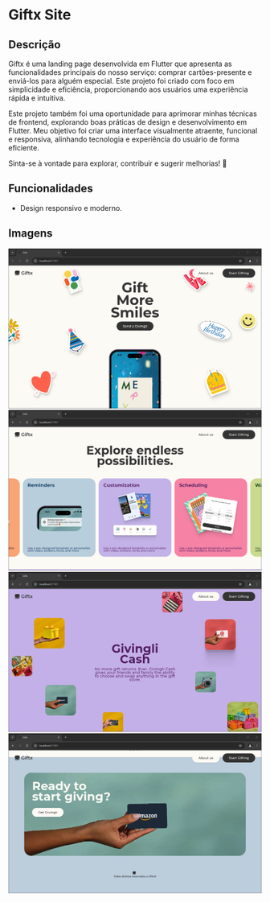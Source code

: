 # Giftx Site

## Descrição

Giftx é uma landing page desenvolvida em Flutter que apresenta as funcionalidades principais do nosso serviço: comprar cartões-presente e enviá-los para alguém especial. Este projeto foi criado com foco em simplicidade e eficiência, proporcionando aos usuários uma experiência rápida e intuitiva.

Este projeto também foi uma oportunidade para aprimorar minhas técnicas de frontend, explorando boas práticas de design e desenvolvimento em Flutter. Meu objetivo foi criar uma interface visualmente atraente, funcional e responsiva, alinhando tecnologia e experiência do usuário de forma eficiente.

Sinta-se à vontade para explorar, contribuir e sugerir melhorias! 🚀

## Funcionalidades
- Design responsivo e moderno.

## Imagens

<img src="assets/screenshots/site-1.png">

<img src="assets/screenshots/site-2.png">

<img src="assets/screenshots/site-3.png">

<img src="assets/screenshots/site-4.png">
  

